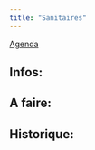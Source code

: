 ```yaml
---
title: "Sanitaires"
---
```


[Agenda](notes/AgendaMaJournee.md) 
## Infos:

## A faire: 

## Historique: